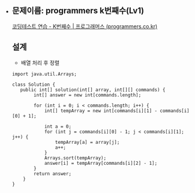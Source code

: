 - ## 문제이름: programmers k번째수(Lv1)

  [코딩테스트 연습 - K번째수 | 프로그래머스 (programmers.co.kr)](https://programmers.co.kr/learn/courses/30/lessons/42748?language=java)

  ## 설계

  - 배열 처리 후 정렬
  ```
  import java.util.Arrays;
  
  class Solution {
     public int[] solution(int[] array, int[][] commands) {
          int[] answer = new int[commands.length];
  
          for (int i = 0; i < commands.length; i++) {
              int[] tempArray = new int[commands[i][1] - commands[i][0] + 1];
  
              int a = 0;
              for (int j = commands[i][0] - 1; j < commands[i][1]; j++) {
                  tempArray[a] = array[j];
                  a++;
              }
              Arrays.sort(tempArray);
              answer[i] = tempArray[commands[i][2] - 1];
          }
          return answer;
      }
  }
  ```
